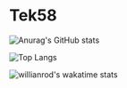 # Tek58

<!--
**Taklemariam Alazar** is a ✨ _special_ ✨ repository because its `README.md` (this file) appears on your GitHub profile.

Here are some ideas to get you started:

- 🔭 I’m currently working on ...
- 🌱 I’m currently learning ...
- 👯 I’m looking to collaborate on ...
- 🤔 I’m looking for help with ...
- 💬 Ask me about ...
- 📫 How to reach me: ...
- 😄 Pronouns: ...
- ⚡ Fun fact: ...
-->


![Anurag's GitHub stats](https://github-readme-stats.vercel.app/api?username=tek58&show_icons=true&theme=radical)

![Top Langs](https://github-readme-stats.vercel.app/api/top-langs/?username=tek58&layout=compact)

![willianrod's wakatime stats](https://github-readme-stats.vercel.app/api/wakatime?username=valar)
